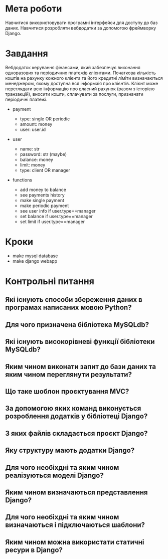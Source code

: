 # Мета роботи 
Навчитися використовувати програмні інтерфейси для доступу до баз даних. Навчитися розробляти вебдодатки за допомогою фреймворку Django.

# Завдання
Вебдодаток керування фінансами, який забезпечує виконання одноразових та періодичних платежів клієнтами. Початкова кількість коштів на рахунку кожного клієнта та його кредитні ліміти визначаються менеджером, якому доступна вся інформаія про клієнтів. Клієнт може переглядати всю інформацію про власний рахунок (разом з історією транзакцій), вносити кошти, сплачувати за послуги, призначати періодичні платежі.

- payment 
  - type: single OR periodic 
  - amount: money 
  - user: user.id
- user 
  - name: str 
  - password: str (maybe) 
  - balance: money 
  - limit: money 
  - type: client OR manager

- functions 
  - add money to balance 
  - see payments history 
  - make single payment 
  - make periodic payment
  - see user info if user.type==manager
  - set balance if user.type==manager
  - set limit if user.type==manager

# Кроки
- make mysql database 
- make django webapp 

# Контрольні питання 
## Які існують способи збереження даних в програмах написаних мовою Python?
## Для чого призначена бібліотека MySQLdb?
## Які існують високорівневі функції бібліотеки MySQLdb?
## Яким чином виконати запит до бази даних та яким чином переглянути результати?
## Що таке шоблон проєктування MVC?
## За допомогою яких команд виконується розроблення додатків у бібліотеці Django?
## З яких файлів складається проєкт Django?
## Яку структуру мають додатки Django?
## Для чого необіхдні та яким чином реалізуються моделі Django?
## Яким чином визначаються представлення Django?
## Для чого необіхдні та яким чином визначаються і підключаються шаблони?
## Яким чином можна використати статичні ресури в Django?